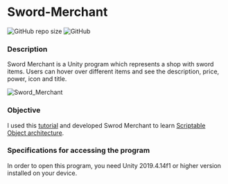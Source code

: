 # Sword-Merchant
![GitHub repo size](https://img.shields.io/github/repo-size/WW164/Sword-Merchant)
![GitHub](https://img.shields.io/github/license/WW164/Sword-Merchant)

### Description
Sword Merchant is a Unity program which represents a shop with sword items. Users can hover over different items and see the description, price, power, icon and title.

![Sword_Merchant](https://user-images.githubusercontent.com/56814825/145714100-a22a06d8-191a-4186-970c-8938e89602cb.gif)


### Objective
I used this [tutorial](https://www.raywenderlich.com/2826197-scriptableobject-tutorial-getting-started) and developed Swrod Merchant to learn [Scriptable Object architecture](https://github.com/DanielEverland/ScriptableObject-Architecture).

### Specifications for accessing the program
In order to open this program, you need Unity 2019.4.14f1 or higher version installed on your device.

